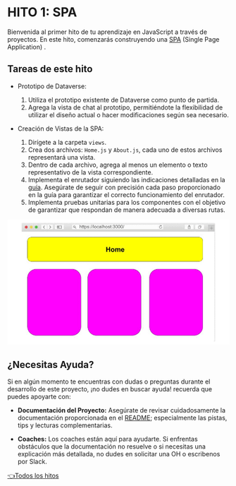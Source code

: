 # **HITO 1:** SPA

Bienvenida al primer hito de tu aprendizaje en JavaScript a
través de proyectos. En este hito, comenzarás construyendo una
[SPA](https://es.wikipedia.org/wiki/Single-page_application)
(Single Page Application) .

## Tareas de este hito

* Prototipo de Dataverse:

  1. Utiliza el prototipo existente de Dataverse como punto de partida.
  2. Agrega la vista de chat al prototipo, permitiéndote la
  flexibilidad de utilizar el diseño actual o hacer modificaciones
  según sea necesario.

* Creación de Vistas de la SPA:

  1. Dirígete a la carpeta ```views```.
  2. Crea dos archivos: ```Home.js``` y ```About.js```,
  cada uno de estos archivos representará una vista.
  3. Dentro de cada archivo, agrega al menos un elemento o
  texto representativo de la vista correspondiente.
  4. Implementa el enrutador siguiendo las indicaciones
  detalladas en la
  [guía](https://github.com/Laboratoria/guide-router/tree/guide-v1).
  Asegúrate de seguir con precisión cada paso proporcionado
  en la guía para garantizar el correcto funcionamiento del
  enrutador.
  5. Implementa pruebas unitarias para los componentes
  con el objetivo de garantizar que respondan de
  manera adecuada a diversas rutas.

![Preview spa](./assets/previewSPA.gif)

## ¿Necesitas Ayuda?

Si en algún momento te encuentras con dudas o preguntas durante el desarrollo
de este proyecto, ¡no dudes en buscar ayuda! recuerda que puedes apoyarte con:

* **Documentación del Proyecto:** Asegúrate de revisar cuidadosamente la
documentación proporcionada en el [README](../README.md); especialmente las
pistas, tips y lecturas complementarias.

* **Coaches:** Los coaches están aquí para ayudarte.
Si enfrentas obstáculos que la documentación no resuelve o si necesitas
una explicación más detallada, no dudes en solicitar una OH o escribenos por Slack.

[👈Todos los hitos](../README.md#6-hitos)
